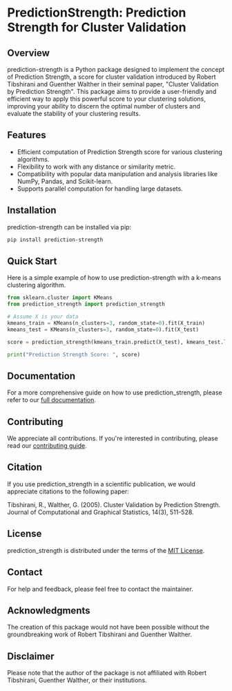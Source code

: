 # PredictionStrength: Prediction Strength for Cluster Validation

## Overview

prediction-strength is a Python package designed to implement the concept of Prediction Strength, a score for cluster validation introduced by Robert Tibshirani and Guenther Walther in their seminal paper, "Cluster Validation by Prediction Strength". This package aims to provide a user-friendly and efficient way to apply this powerful score to your clustering solutions, improving your ability to discern the optimal number of clusters and evaluate the stability of your clustering results.

## Features

- Efficient computation of Prediction Strength score for various clustering algorithms.
- Flexibility to work with any distance or similarity metric.
- Compatibility with popular data manipulation and analysis libraries like NumPy, Pandas, and Scikit-learn.
- Supports parallel computation for handling large datasets.

## Installation

prediction-strength can be installed via pip:

```sh
pip install prediction-strength
```

## Quick Start

Here is a simple example of how to use prediction-strength with a k-means clustering algorithm.

```python
from sklearn.cluster import KMeans
from prediction_strength import prediction_strength

# Assume X is your data
kmeans_train = KMeans(n_clusters=3, random_state=0).fit(X_train)
kmeans_test = KMeans(n_clusters=3, random_state=0).fit(X_test)

score = prediction_strength(kmeans_train.predict(X_test), kmeans_test.labels_)

print("Prediction Strength Score: ", score)
```

## Documentation

For a more comprehensive guide on how to use prediction_strength, please refer to our [full documentation](http://link-to-your-documentation).

## Contributing

We appreciate all contributions. If you're interested in contributing, please read our [contributing guide](CONTRIBUTING.md).

## Citation

If you use prediction_strength in a scientific publication, we would appreciate citations to the following paper:

Tibshirani, R., Walther, G. (2005). Cluster Validation by Prediction Strength. Journal of Computational and Graphical Statistics, 14(3), 511-528.

## License

prediction_strength is distributed under the terms of the [MIT License](LICENSE.txt).

## Contact

For help and feedback, please feel free to contact the maintainer.

## Acknowledgments

The creation of this package would not have been possible without the groundbreaking work of Robert Tibshirani and Guenther Walther.

## Disclaimer

Please note that the author of the package is not affiliated with Robert Tibshirani, Guenther Walther, or their institutions.